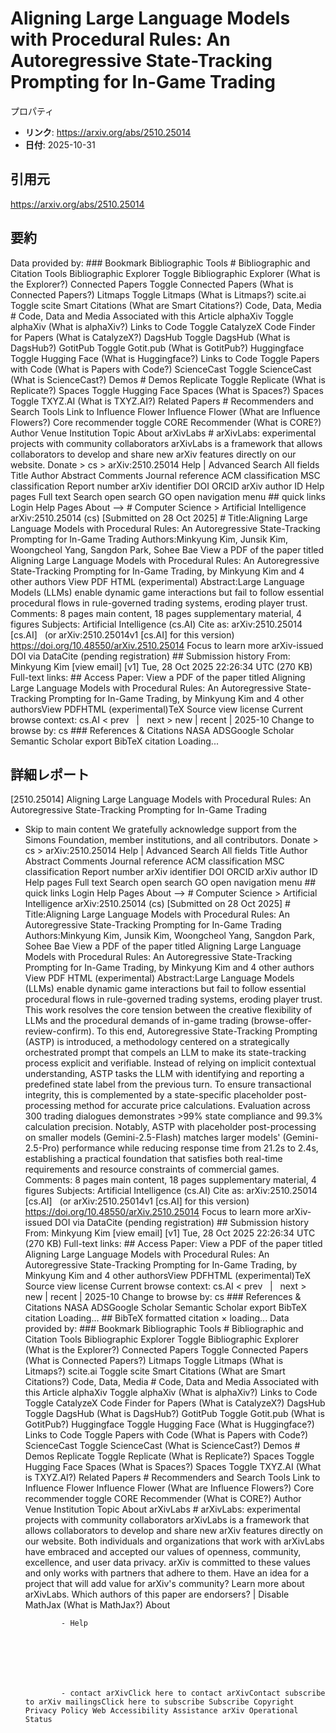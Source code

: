 # Aligning Large Language Models with Procedural Rules: An Autoregressive State-Tracking Prompting for In-Game Trading

プロパティ  
- **リンク**: https://arxiv.org/abs/2510.25014  
- **日付**: 2025-10-31  

## 引用元
https://arxiv.org/abs/2510.25014

## 要約
Data provided by: ### Bookmark Bibliographic Tools # Bibliographic and Citation Tools Bibliographic Explorer Toggle Bibliographic Explorer (What is the Explorer?) Connected Papers Toggle Connected Papers (What is Connected Papers?) Litmaps Toggle Litmaps (What is Litmaps?) scite.ai Toggle scite Smart Citations (What are Smart Citations?) Code, Data, Media # Code, Data and Media Associated with this Article alphaXiv Toggle alphaXiv (What is alphaXiv?) Links to Code Toggle CatalyzeX Code Finder for Papers (What is CatalyzeX?) DagsHub Toggle DagsHub (What is DagsHub?) GotitPub Toggle Gotit.pub (What is GotitPub?) Huggingface Toggle Hugging Face (What is Huggingface?) Links to Code Toggle Papers with Code (What is Papers with Code?) ScienceCast Toggle ScienceCast (What is ScienceCast?) Demos # Demos Replicate Toggle Replicate (What is Replicate?) Spaces Toggle Hugging Face Spaces (What is Spaces?) Spaces Toggle TXYZ.AI (What is TXYZ.AI?) Related Papers # Recommenders and Search Tools Link to Influence Flower Influence Flower (What are Influence Flowers?) Core recommender toggle CORE Recommender (What is CORE?) Author Venue Institution Topic About arXivLabs # arXivLabs: experimental projects with community collaborators arXivLabs is a framework that allows collaborators to develop and share new arXiv features directly on our website. Donate &gt; cs &gt; arXiv:2510.25014 Help | Advanced Search All fields Title Author Abstract Comments Journal reference ACM classification MSC classification Report number arXiv identifier DOI ORCID arXiv author ID Help pages Full text Search open search GO open navigation menu ## quick links Login Help Pages About --> # Computer Science > Artificial Intelligence arXiv:2510.25014 (cs) [Submitted on 28 Oct 2025] # Title:Aligning Large Language Models with Procedural Rules: An Autoregressive State-Tracking Prompting for In-Game Trading Authors:Minkyung Kim, Junsik Kim, Woongcheol Yang, Sangdon Park, Sohee Bae View a PDF of the paper titled Aligning Large Language Models with Procedural Rules: An Autoregressive State-Tracking Prompting for In-Game Trading, by Minkyung Kim and 4 other authors View PDF HTML (experimental) Abstract:Large Language Models (LLMs) enable dynamic game interactions but fail to follow essential procedural flows in rule-governed trading systems, eroding player trust. Comments: 8 pages main content, 18 pages supplementary material, 4 figures Subjects: Artificial Intelligence (cs.AI) Cite as: arXiv:2510.25014 [cs.AI] &nbsp; (or arXiv:2510.25014v1 [cs.AI] for this version) &nbsp; https://doi.org/10.48550/arXiv.2510.25014 Focus to learn more arXiv-issued DOI via DataCite (pending registration) ## Submission history From: Minkyung Kim [view email] [v1] Tue, 28 Oct 2025 22:26:34 UTC (270 KB) Full-text links: ## Access Paper: View a PDF of the paper titled Aligning Large Language Models with Procedural Rules: An Autoregressive State-Tracking Prompting for In-Game Trading, by Minkyung Kim and 4 other authorsView PDFHTML (experimental)TeX Source view license Current browse context: cs.AI &lt;&nbsp;prev &nbsp; | &nbsp; next&nbsp;&gt; new | recent | 2025-10 Change to browse by: cs ### References &amp; Citations NASA ADSGoogle Scholar Semantic Scholar export BibTeX citation Loading...

## 詳細レポート
[2510.25014] Aligning Large Language Models with Procedural Rules: An Autoregressive State-Tracking Prompting for In-Game Trading
  
  - Skip to main content We gratefully acknowledge support from the Simons Foundation, member institutions, and all contributors. Donate &gt; cs &gt; arXiv:2510.25014 Help | Advanced Search All fields Title Author Abstract Comments Journal reference ACM classification MSC classification Report number arXiv identifier DOI ORCID arXiv author ID Help pages Full text Search open search GO open navigation menu ## quick links Login Help Pages About --> # Computer Science > Artificial Intelligence arXiv:2510.25014 (cs) [Submitted on 28 Oct 2025] # Title:Aligning Large Language Models with Procedural Rules: An Autoregressive State-Tracking Prompting for In-Game Trading Authors:Minkyung Kim, Junsik Kim, Woongcheol Yang, Sangdon Park, Sohee Bae View a PDF of the paper titled Aligning Large Language Models with Procedural Rules: An Autoregressive State-Tracking Prompting for In-Game Trading, by Minkyung Kim and 4 other authors View PDF HTML (experimental) Abstract:Large Language Models (LLMs) enable dynamic game interactions but fail to follow essential procedural flows in rule-governed trading systems, eroding player trust. This work resolves the core tension between the creative flexibility of LLMs and the procedural demands of in-game trading (browse-offer-review-confirm). To this end, Autoregressive State-Tracking Prompting (ASTP) is introduced, a methodology centered on a strategically orchestrated prompt that compels an LLM to make its state-tracking process explicit and verifiable. Instead of relying on implicit contextual understanding, ASTP tasks the LLM with identifying and reporting a predefined state label from the previous turn. To ensure transactional integrity, this is complemented by a state-specific placeholder post-processing method for accurate price calculations. Evaluation across 300 trading dialogues demonstrates &gt;99% state compliance and 99.3% calculation precision. Notably, ASTP with placeholder post-processing on smaller models (Gemini-2.5-Flash) matches larger models&#39; (Gemini-2.5-Pro) performance while reducing response time from 21.2s to 2.4s, establishing a practical foundation that satisfies both real-time requirements and resource constraints of commercial games. Comments: 8 pages main content, 18 pages supplementary material, 4 figures Subjects: Artificial Intelligence (cs.AI) Cite as: arXiv:2510.25014 [cs.AI] &nbsp; (or arXiv:2510.25014v1 [cs.AI] for this version) &nbsp; https://doi.org/10.48550/arXiv.2510.25014 Focus to learn more arXiv-issued DOI via DataCite (pending registration) ## Submission history From: Minkyung Kim [view email] [v1] Tue, 28 Oct 2025 22:26:34 UTC (270 KB) Full-text links: ## Access Paper: View a PDF of the paper titled Aligning Large Language Models with Procedural Rules: An Autoregressive State-Tracking Prompting for In-Game Trading, by Minkyung Kim and 4 other authorsView PDFHTML (experimental)TeX Source view license Current browse context: cs.AI &lt;&nbsp;prev &nbsp; | &nbsp; next&nbsp;&gt; new | recent | 2025-10 Change to browse by: cs ### References &amp; Citations NASA ADSGoogle Scholar Semantic Scholar export BibTeX citation Loading... ## BibTeX formatted citation &times; loading... Data provided by: ### Bookmark Bibliographic Tools # Bibliographic and Citation Tools Bibliographic Explorer Toggle Bibliographic Explorer (What is the Explorer?) Connected Papers Toggle Connected Papers (What is Connected Papers?) Litmaps Toggle Litmaps (What is Litmaps?) scite.ai Toggle scite Smart Citations (What are Smart Citations?) Code, Data, Media # Code, Data and Media Associated with this Article alphaXiv Toggle alphaXiv (What is alphaXiv?) Links to Code Toggle CatalyzeX Code Finder for Papers (What is CatalyzeX?) DagsHub Toggle DagsHub (What is DagsHub?) GotitPub Toggle Gotit.pub (What is GotitPub?) Huggingface Toggle Hugging Face (What is Huggingface?) Links to Code Toggle Papers with Code (What is Papers with Code?) ScienceCast Toggle ScienceCast (What is ScienceCast?) Demos # Demos Replicate Toggle Replicate (What is Replicate?) Spaces Toggle Hugging Face Spaces (What is Spaces?) Spaces Toggle TXYZ.AI (What is TXYZ.AI?) Related Papers # Recommenders and Search Tools Link to Influence Flower Influence Flower (What are Influence Flowers?) Core recommender toggle CORE Recommender (What is CORE?) Author Venue Institution Topic About arXivLabs # arXivLabs: experimental projects with community collaborators arXivLabs is a framework that allows collaborators to develop and share new arXiv features directly on our website. Both individuals and organizations that work with arXivLabs have embraced and accepted our values of openness, community, excellence, and user data privacy. arXiv is committed to these values and only works with partners that adhere to them. Have an idea for a project that will add value for arXiv's community? Learn more about arXivLabs. Which authors of this paper are endorsers? | Disable MathJax (What is MathJax?) About

                - Help

              

            
            
              

                - contact arXivClick here to contact arXivContact subscribe to arXiv mailingsClick here to subscribe Subscribe Copyright Privacy Policy Web Accessibility Assistance arXiv Operational Status
